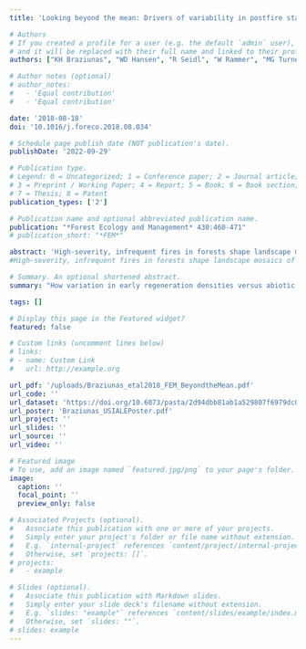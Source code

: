 ```yaml
---
title: 'Looking beyond the mean: Drivers of variability in postfire stand development of conifers in Greater Yellowstone'

# Authors
# If you created a profile for a user (e.g. the default `admin` user), write the username (folder name) here
# and it will be replaced with their full name and linked to their profile.
authors: ["KH Braziunas", "WD Hansen", "R Seidl", "W Rammer", "MG Turner"]

# Author notes (optional)
# author_notes:
#   - 'Equal contribution'
#   - 'Equal contribution'

date: '2018-08-18'
doi: '10.1016/j.foreco.2018.08.034'

# Schedule page publish date (NOT publication's date).
publishDate: '2022-09-29'

# Publication type.
# Legend: 0 = Uncategorized; 1 = Conference paper; 2 = Journal article;
# 3 = Preprint / Working Paper; 4 = Report; 5 = Book; 6 = Book section;
# 7 = Thesis; 8 = Patent
publication_types: ['2']

# Publication name and optional abbreviated publication name.
publication: "*Forest Ecology and Management* 430:460-471"
# publication_short: "*FEM*"

abstract: 'High-severity, infrequent fires in forests shape landscape mosaics of stand age and structure for decades to centuries, and forest structure can vary substantially even among same-aged stands. This variability among stand structures can affect landscape-scale carbon and nitrogen cycling, wildlife habitat availability, and vulnerability to subsequent disturbances. We used an individual-based forest process model (iLand) to ask: Over 300 years of postfire stand development, how does variation in early regeneration densities versus abiotic conditions influence among-stand structural variability for four conifer species widespread in western North America? We parameterized iLand for lodgepole pine (Pinus contorta var. latifolia), Douglas-fir (Pseudotsuga menziesii var. glauca), Engelmann spruce (Picea engelmannii), and subalpine fir (Abies lasiocarpa) in Greater Yellowstone (USA). Simulations were initialized with field data on regeneration following stand-replacing fires, and stand development was simulated under historical climatic conditions without further disturbance. Stand structure was characterized by stand density and basal area. Stands became more similar in structure as time since fire increased. Basal area converged more rapidly among stands than tree density for Douglas-fir and lodgepole pine, but not for subalpine fir and Engelmann spruce. For all species, regeneration-driven variation in stand density persisted for at least 99 years postfire, and for lodgepole pine, early regeneration densities dictated among-stand variation for 217 years. Over time, stands shifted from competition-driven convergence to environment-driven divergence, in which variability among stands was maintained or increased. The relative importance of drivers of stand structural variability differed between density and basal area and among species due to differential species traits, growth rates, and sensitivity to intraspecific competition versus abiotic conditions. Understanding dynamics of postfire stand development is increasingly important for anticipating future landscape patterns as fire activity increases.'
#High-severity, infrequent fires in forests shape landscape mosaics of stand age and structure for decades to centuries, and forest structure can vary substantially even among same-aged stands. This variability among stand structures can affect landscape-scale carbon and nitrogen cycling, wildlife habitat availability, and vulnerability to subsequent disturbances. We used an individual-based forest process model (iLand) to ask: Over 300 years of postfire stand development, how does variation in early regeneration densities versus abiotic conditions influence among-stand structural variability for four conifer species widespread in western North America? We parameterized iLand for lodgepole pine (*Pinus contorta* var. *latifolia*), Douglas-fir (*Pseudotsuga menziesii* var. *glauca*), Engelmann spruce (*Picea engelmannii*), and subalpine fir (*Abies lasiocarpa*) in Greater Yellowstone (USA). Simulations were initialized with field data on regeneration following stand-replacing fires, and stand development was simulated under historical climatic conditions without further disturbance. Stand structure was characterized by stand density and basal area. Stands became more similar in structure as time since fire increased. Basal area converged more rapidly among stands than tree density for Douglas-fir and lodgepole pine, but not for subalpine fir and Engelmann spruce. For all species, regeneration-driven variation in stand density persisted for at least 99 years postfire, and for lodgepole pine, early regeneration densities dictated among-stand variation for 217 years. Over time, stands shifted from competition-driven convergence to environment-driven divergence, in which variability among stands was maintained or increased. The relative importance of drivers of stand structural variability differed between density and basal area and among species due to differential species traits, growth rates, and sensitivity to intraspecific competition versus abiotic conditions. Understanding dynamics of postfire stand development is increasingly important for anticipating future landscape patterns as fire activity increases.'

# Summary. An optional shortened abstract.
summary: "How variation in early regeneration densities versus abiotic conditions influences among-stand structural variability for four conifer species widespread in western North America"

tags: []

# Display this page in the Featured widget?
featured: false

# Custom links (uncomment lines below)
# links:
# - name: Custom Link
#   url: http://example.org

url_pdf: '/uploads/Braziunas_etal2018_FEM_BeyondtheMean.pdf'
url_code: ''
url_dataset: 'https://doi.org/10.6073/pasta/2d94dbb81ab1a529807f6979dc081689'
url_poster: 'Braziunas_USIALEPoster.pdf'
url_project: ''
url_slides: ''
url_source: ''
url_video: ''

# Featured image
# To use, add an image named `featured.jpg/png` to your page's folder.
image:
  caption: ''
  focal_point: ''
  preview_only: false

# Associated Projects (optional).
#   Associate this publication with one or more of your projects.
#   Simply enter your project's folder or file name without extension.
#   E.g. `internal-project` references `content/project/internal-project/index.md`.
#   Otherwise, set `projects: []`.
# projects:
#   - example

# Slides (optional).
#   Associate this publication with Markdown slides.
#   Simply enter your slide deck's filename without extension.
#   E.g. `slides: "example"` references `content/slides/example/index.md`.
#   Otherwise, set `slides: ""`.
# slides: example
---
```


